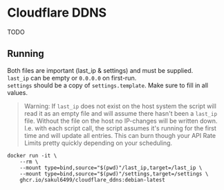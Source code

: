 # Cloudflare DDNS

TODO

## Running

Both files are important (last_ip & settings) and must be supplied.  
`last_ip` can be empty or `0.0.0.0` on first-run.  
`settings` should be a copy of `settings.template`.
Make sure to fill in all values.

> Warning: If `last_ip` does not exist on the host system the script will read it as an empty file and will assume there hasn't been a `last_ip` file.
> Without the file on the host no IP-changes will be written down.
> I.e. with each script call, the script assumes it's running for the first time and will update all entries. This can burn though your API Rate Limits pretty quickly depending on your scheduling.

```
docker run -it \
    --rm \
    --mount type=bind,source="$(pwd)"/last_ip,target=/last_ip \
    --mount type=bind,source="$(pwd)"/settings,target=/settings \
    ghcr.io/sakul6499/cloudflare_ddns:debian-latest
```
